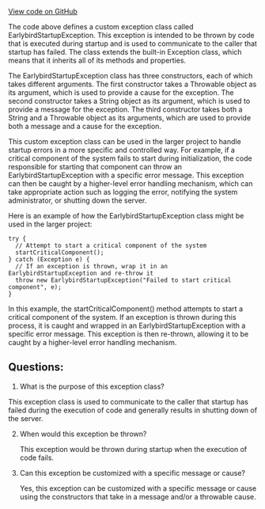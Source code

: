 [View code on GitHub](https://github.com/misbahsy/the-algorithm/src/java/com/twitter/search/earlybird/exception/EarlybirdStartupException.java)

The code above defines a custom exception class called EarlybirdStartupException. This exception is intended to be thrown by code that is executed during startup and is used to communicate to the caller that startup has failed. The class extends the built-in Exception class, which means that it inherits all of its methods and properties.

The EarlybirdStartupException class has three constructors, each of which takes different arguments. The first constructor takes a Throwable object as its argument, which is used to provide a cause for the exception. The second constructor takes a String object as its argument, which is used to provide a message for the exception. The third constructor takes both a String and a Throwable object as its arguments, which are used to provide both a message and a cause for the exception.

This custom exception class can be used in the larger project to handle startup errors in a more specific and controlled way. For example, if a critical component of the system fails to start during initialization, the code responsible for starting that component can throw an EarlybirdStartupException with a specific error message. This exception can then be caught by a higher-level error handling mechanism, which can take appropriate action such as logging the error, notifying the system administrator, or shutting down the server.

Here is an example of how the EarlybirdStartupException class might be used in the larger project:

```
try {
  // Attempt to start a critical component of the system
  startCriticalComponent();
} catch (Exception e) {
  // If an exception is thrown, wrap it in an EarlybirdStartupException and re-throw it
  throw new EarlybirdStartupException("Failed to start critical component", e);
}
```

In this example, the startCriticalComponent() method attempts to start a critical component of the system. If an exception is thrown during this process, it is caught and wrapped in an EarlybirdStartupException with a specific error message. This exception is then re-thrown, allowing it to be caught by a higher-level error handling mechanism.
## Questions: 
 1. What is the purpose of this exception class?
   
   This exception class is used to communicate to the caller that startup has failed during the execution of code and generally results in shutting down of the server.

2. When would this exception be thrown?
   
   This exception would be thrown during startup when the execution of code fails.

3. Can this exception be customized with a specific message or cause?
   
   Yes, this exception can be customized with a specific message or cause using the constructors that take in a message and/or a throwable cause.